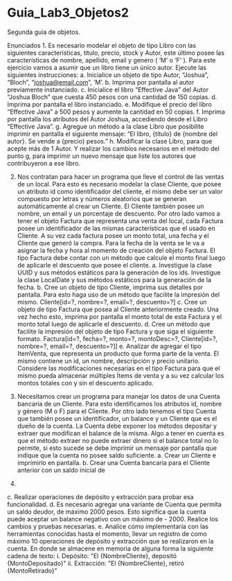 # Guia_Lab3_Objetos2
Segunda guia de objetos.

Enunciados
    1. Es necesario modelar el objeto de tipo Libro con las siguientes caracteristicas, titulo,
precio, stock y Autor, este último posee las características de nombre, apellido,
email y genero ( ‘M’ o ‘F’ ). Para este ejercicio vamos a asumir que un libro tiene un
único autor. Ejecute las siguientes instrucciones:
a. Inicialice un objeto de tipo Autor, “Joshua”, “Bloch”, “joshua@email.com”, ’M’.
b. Imprima por pantalla al autor previamente instanciado.
c. Inicialice el libro “Effective Java” del Autor “Joshua Bloch” que cuesta 450
pesos con una cantidad de 150 copias.
d. Imprima por pantalla el libro instanciado.
e. Modifique el precio del libro “Effective Java” a 500 pesos y aumente la
cantidad en 50 copias.
f. Imprima por pantalla los atributos del Autor Joshua, accediendo desde el
Libro “Effective Java”.
g. Agregue un método a la clase Libro que posibilite imprimir en pantalla el
siguiente mensaje:
“El libro, {título} de {nombre del autor}. Se vende a {precio} pesos.”
h. Modificar la clase Libro, para que acepte más de 1 Autor. Y realizar los
cambios necesarios en el método del punto g, para imprimir un nuevo
mensaje que liste los autores que contribuyeron a ese libro.

   2. Nos contratan para hacer un programa que lleve el control de las ventas de un
local. Para esto es necesario modelar la clase Cliente, que posee un atributo id
como identificador del cliente, el mismo debe ser un valor compuesto por letras y
números aleatorios que se generan automáticamente al crear un Cliente. El Cliente
también posee un nombre, un email y un porcentaje de descuento.
Por otro lado vamos a tener el objeto Factura que representa una venta del
local, cada Factura posee un identificador de las mismas características que el
usado en Cliente. A su vez cada factura posee un monto total, una fecha y el Cliente
que generó la compra. Para la fecha de la venta se le va a asignar la fecha y hora al
momento de creación del objeto Factura. El tipo Factura debe contar con un
método que calcule el monto final luego de aplicarle el descuento que posee el
cliente.
a. Investigue la clase UUID y sus métodos estáticos para la generación de los
ids. Investigue la clase LocalDate y sus métodos estáticos para la generación
de la fecha.
b. Cree un objeto de tipo Cliente, imprima sus detalles por pantalla. Para esto
haga uso de un método que facilite la impresión del mismo.
Cliente[id=?, nombre=?, email=?, descuento=?]
c. Cree un objeto de tipo Factura que posea al Cliente anteriormente creado.
Una vez hecho esto, imprima por pantalla el monto total de esta Factura y el
monto total luego de aplicarle el descuento.
d. Cree un método que facilite la impresión del objeto de tipo Factura y que
siga el siguiente formato.
Factura[id=?, fecha=?, monto=?, montoDesc=?, Cliente[id=?, nombre=?,
email=?, descuento=?]]
e. Analizar de agregar el tipo ItemVenta, que representa un producto que
forma parte de la venta. El mismo contiene un id, un nombre, descripción y
precio unitario. Considere las modificaciones necesarias en el tipo Factura
para que el mismo pueda almacenar múltiples Ítems de venta y a su vez
calcular los montos totales con y sin el descuento aplicado.

   3. Necesitamos crear un programa para manejar los datos de una Cuenta bancaria de
un Cliente. Para esto identificamos los atributos id, nombre y género (M o F) para el
Cliente. Por otro lado tenemos el tipo Cuenta que también posee un identificador,
un balance y un Cliente que es el dueño de la cuenta. La Cuenta debe exponer los
métodos depositar y extraer que modifican el balance de la misma. Algo a tener en
cuenta es que el método extraer no puede extraer dinero si el balance total no lo
permite, si esto sucede se debe imprimir un mensaje por pantalla que indique que
la cuenta no posee saldo suficiente.
a. Crear un Cliente e imprimirlo en pantalla.
b. Crear una Cuenta bancaria para el Cliente anterior con un saldo inicial de
10000.
c. Realizar operaciones de depósito y extracción para probar esa
funcionalidad.
d. Es necesario agregar una variante de Cuenta que permita un saldo deudor,
de máximo 2000 pesos. Esto significa que la cuenta puede aceptar un
balance negativo con un máximo de - 2000. Realice los cambios y pruebas
necesarias.
e. Analice cómo implementaría con las herramientas conocidas hasta el
momento, llevar un registro de como máximo 10 operaciones de depósito y
extracción que se realizaron en la cuenta. En donde se almacene en
memoria de alguna forma la siguiente cadena de texto:
i. Depósito: "El {NombreCliente}, depositó {MontoDepositado}"
ii. Extracción: "El {NombreCliente}, retiró {MontoRetirado}"
